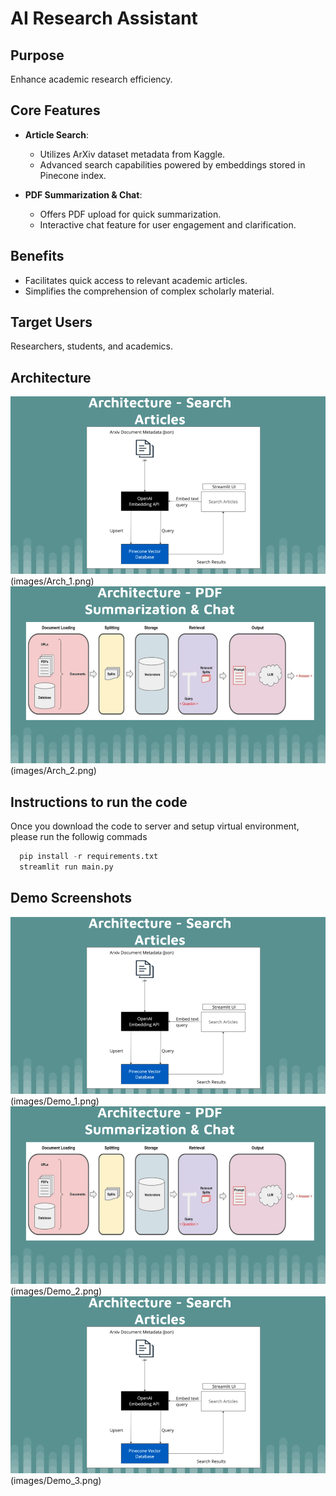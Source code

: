 # AI Research Assistant

## Purpose
Enhance academic research efficiency.

## Core Features

- **Article Search**: 
  - Utilizes ArXiv dataset metadata from Kaggle.
  - Advanced search capabilities powered by embeddings stored in Pinecone index.

- **PDF Summarization & Chat**: 
  - Offers PDF upload for quick summarization.
  - Interactive chat feature for user engagement and clarification.

## Benefits

- Facilitates quick access to relevant academic articles.
- Simplifies the comprehension of complex scholarly material.

## Target Users

Researchers, students, and academics.

## Architecture 


![Project Architecture 1](images/Arch_1.png)(images/Arch_1.png)
![Project Architecture 2](images/Arch_2.png)(images/Arch_2.png)

## Instructions to run the code

Once you download the code to server and setup virtual environment, please run the followig commads

```python
  pip install -r requirements.txt
  streamlit run main.py
```

## Demo Screenshots
![1](images/Arch_1.png)(images/Demo_1.png)
![2](images/Arch_2.png)(images/Demo_2.png)
![3](images/Arch_1.png)(images/Demo_3.png)



